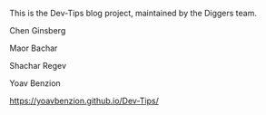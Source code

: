 This is the Dev-Tips blog project, maintained by the Diggers team.

Chen Ginsberg

Maor Bachar

Shachar Regev

Yoav Benzion

https://yoavbenzion.github.io/Dev-Tips/
